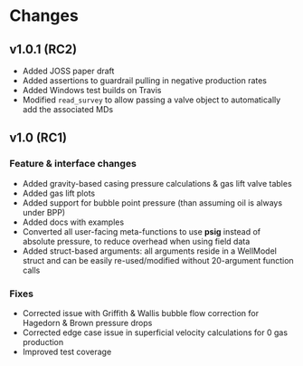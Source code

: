 # Changes

## v1.0.1 (RC2)
- Added JOSS paper draft
- Added assertions to guardrail pulling in negative production rates
- Added Windows test builds on Travis
- Modified `read_survey` to allow passing a valve object to automatically add the associated MDs

## v1.0 (RC1)

### Feature & interface changes
- Added gravity-based casing pressure calculations & gas lift valve tables
- Added gas lift plots
- Added support for bubble point pressure (than assuming oil is always under BPP)
- Added docs with examples
- Converted all user-facing meta-functions to use **psig** instead of absolute pressure, to reduce overhead when using field data
- Added struct-based arguments: all arguments reside in a WellModel struct and can be easily re-used/modified without 20-argument function calls

### Fixes
- Corrected issue with Griffith & Wallis bubble flow correction for Hagedorn & Brown pressure drops
- Corrected edge case issue in superficial velocity calculations for 0 gas production
- Improved test coverage

